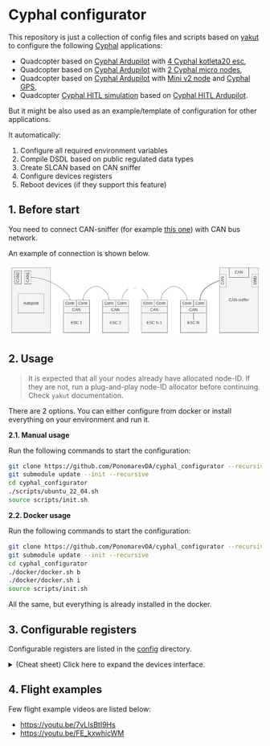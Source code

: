 # Cyphal configurator

This repository is just a collection of config files and scripts based on [yakut](https://github.com/OpenCyphal/yakut) to configure the following [Cyphal](https://opencyphal.org/) applications:

- Quadcopter based on [Cyphal Ardupilot](https://github.com/PonomarevDA/ardupilot) with [4 Cyphal kotleta20 esc](http://www.holybro.com/product/kotleta20/),
- Quadcopter based on [Cyphal Ardupilot](https://github.com/PonomarevDA/ardupilot) with [2 Cyphal micro nodes](https://raccoonlabdev.github.io/docs/guide/can_pwm/),
- Quadcopter based on [Cyphal Ardupilot](https://github.com/PonomarevDA/ardupilot) with [Mini v2 node](https://raccoonlabdev.github.io/docs/guide/can_pwm/) and [Cyphal GPS](https://raccoonlabdev.github.io/docs/guide/gps_mag_baro/),
- Quadcopter [Cyphal HITL simulation](https://github.com/InnopolisAero/innopolis_vtol_dynamics) based on [Cyphal HITL Ardupilot](https://github.com/PonomarevDA/ardupilot/tree/pr-uavcan-v1-hitl).

But it might be also used as an example/template of configuration for other applications.

It automatically:
1. Configure all required environment variables
2. Compile DSDL based on public regulated data types
3. Create SLCAN based on CAN sniffer
4. Configure devices registers
5. Reboot devices (if they support this feature)

## 1. Before start

You need to connect CAN-sniffer (for example [this one](https://innopolisaero.github.io/inno_uavcan_node_binaries/guide/programmer_sniffer.html#uavcan-sniffer-and-programmer)) with CAN bus network.

An example of connection is shown below.

![connection](img/connection.png?raw=true "connection")


## 2. Usage

> It is expected that all your nodes already have allocated node-ID. If they are not, run a plug-and-play node-ID allocator  before continuing. Check `yakut` documentation. 

There are 2 options. You can either configure from docker or install everything on your environment and run it.

**2.1. Manual usage**

Run the following commands to start the configuration:

```bash
git clone https://github.com/PonomarevDA/cyphal_configurator --recursive
git submodule update --init --recursive
cd cyphal_configurator
./scripts/ubuntu_22_04.sh
source scripts/init.sh
```

**2.2. Docker usage**

Run the following commands to start the configuration:

```bash
git clone https://github.com/PonomarevDA/cyphal_configurator --recursive
git submodule update --init --recursive
cd cyphal_configurator
./docker/docker.sh b
./docker/docker.sh i
source scripts/init.sh
```

All the same, but everything is already installed in the docker.


## 3. Configurable registers

Configurable registers are listed in the [config](config/) directory.

<details>
  <summary>(Cheat sheet) Click here to expand the devices interface.</summary>

**3.1. Common interface**

Below you can see the table with basic any node must-have interface.

| № | Type                 |Port ID| Register name | Data type                  |
| - | -------------------- |:-----:|:-------------:|:--------------------------:|
| 1 | publisher            | 7509  | -             | [uavcan.node.Heartbeat.1.0](https://github.com/UAVCAN/public_regulated_data_types/blob/master/uavcan/node/7509.Heartbeat.1.0.dsdl)  |
| 2 | publisher            | 7510  | -             | [uavcan.node.port.List.0.1](https://github.com/UAVCAN/public_regulated_data_types/blob/master/uavcan/node/port/7510.List.0.1.dsdl)  |
| 3 | RPC-service provider | 384   | -             | [uavcan.register.Access.1.0](https://github.com/UAVCAN/public_regulated_data_types/blob/master/uavcan/register/384.Access.1.0.dsdl) |
| 4 | RPC-service provider | 385   | -             | [uavcan.register.List.1.0](https://github.com/UAVCAN/public_regulated_data_types/blob/master/uavcan/register/385.List.1.0.dsdl)   |
| 5 | RPC-service provider | 430   | -             | [uavcan.node.GetInfo.1.0](https://github.com/UAVCAN/public_regulated_data_types/blob/master/uavcan/node/430.GetInfo.1.0.dsdl)    |
| 6 | RPC-service provider | 435   | -             | [uavcan.node.ExecuteCommand](https://github.com/UAVCAN/public_regulated_data_types/blob/master/uavcan/node/435.ExecuteCommand.1.0.dsdl) |

> These subjects doesn't require to have a specific register because their port id is fixed.

**3.2. Ardupilot specific interface**

Ardupilot has several registers. Here is the table with registers which describe the Ardupilot's interface.

| № | Type                 |Port ID| Register name | Data type                                        |
| - | -------------------- |:-----:|:-------------:|:------------------------------------------------:|
| 1 | publisher            | 2341  | note_response | [reg.udral.physics.acoustics.Note_0_1](https://github.com/OpenCyphal/public_regulated_data_types/blob/master/reg/udral/physics/acoustics/Note.0.1.dsdl)             |
| 2 | publisher            | 2342  | setpoint      | [reg.udral.service.actuator.common.sp.Scalar_0_1](https://github.com/OpenCyphal/public_regulated_data_types/blob/master/reg/udral/service/actuator/common/sp/Vector4.0.1.dsdl)  |
| 3 | publisher            | 2343  | readiness     | [reg.udral.service.common.Readiness_0_1](https://github.com/OpenCyphal/public_regulated_data_types/blob/master/reg/udral/service/common/Readiness.0.1.dsdl)           |
| 4 | subscriber           | -     | esc_heartbeat | [reg.udral.service.common.Heartbeat_0_1](https://github.com/OpenCyphal/public_regulated_data_types/blob/master/reg/udral/service/common/Heartbeat.0.1.dsdl)           |
| 5 | subscriber           | [2345, 2355, 2365, 2375] | feedback      | [reg.udral.service.actuator.common.Feedback_0_1](https://github.com/OpenCyphal/public_regulated_data_types/blob/master/reg/udral/service/actuator/common/Feedback.0.1.dsdl)   |
| 6 | subscriber           | [2346, 2356, 2366, 2376]  | power         | [reg.udral.physics.electricity.PowerTs_0_1](https://github.com/OpenCyphal/public_regulated_data_types/blob/master/reg/udral/physics/electricity/PowerTs.0.1.dsdl)        |
| 7 | subscriber           | [2347, 2357, 2367, 2377]  | status        | [reg.udral.service.actuator.common.Status_0_1](https://github.com/OpenCyphal/public_regulated_data_types/blob/master/reg/udral/service/actuator/common/Status.0.1.dsdl)     |
| 8 | subscriber           | [2348, 2358, 2368, 2378]  | dynamics      | [reg.udral.physics.dynamics.rotation.PlanarTs_0_1](https://github.com/OpenCyphal/public_regulated_data_types/blob/master/reg/udral/physics/dynamics/rotation/PlanarTs.0.1.dsdl) |
| 9 | subscriber            | 2400  | accel | [uavcan.si.sample.acceleration.Vector3.1.0](https://github.com/OpenCyphal/public_regulated_data_types/blob/master/uavcan/si/sample/acceleration/Vector3.1.0.dsdl)             |
| 10 | subscriber            | 2401  | gyro | [uavcan.si.sample.angular_velocity.Vector3.1.0](https://github.com/OpenCyphal/public_regulated_data_types/blob/master/uavcan/si/sample/angular_velocity/Vector3.1.0.dsdl)             |
| 11 | subscriber            | 2402  | mag | [uavcan.si.sample.magnetic_field_strength.Vector3.1.0](https://github.com/OpenCyphal/public_regulated_data_types/blob/master/uavcan/si/sample/magnetic_field_strength/Vector3.1.0.dsdl)             |
| 12 | subscriber            | 2403  | baro.temp | [uavcan.si.sample.temperature.Scalar.1.0](https://github.com/OpenCyphal/public_regulated_data_types/blob/master/uavcan/si/sample/angle/Scalar.1.0.dsdl)             |
| 13 | subscriber            | 2404  | baro.pres | [uavcan.si.sample.pressure.Scalar.1.0](https://github.com/OpenCyphal/public_regulated_data_types/blob/master/uavcan/si/sample/angle/Scalar.1.0.dsdl)             |
| 14 | subscriber            | 2405  | gps.yaw | [uavcan.si.sample.angle.Scalar](https://github.com/OpenCyphal/public_regulated_data_types/blob/master/uavcan/si/sample/angle/Scalar.1.0.dsdl)             |
| 15 | subscriber            | 2406  | gps.point | [reg.udral.physics.kinematics.geodetic.PointStateVarTs.0.1](https://github.com/OpenCyphal/public_regulated_data_types/blob/master/reg/udral/physics/kinematics/geodetic/PointStateVarTs.0.1.dsdl)             |


> All port id in the table above are not fixed. The shown values are the default values from [config](config/) directory. If you want to customize the configuration, edit this yaml file.

**3.3. Kotleta20 specific interface**

Kotleta20 has several registers. Here is the table with registers which describe the esc's interface.

| № | Type                 |Port ID| Register name | Data type                                        |
| - | -------------------- |:-----:|:-------------:|:------------------------------------------------:|
| 1 | subscriber           | 2341  | note_response | [reg.udral.physics.acoustics.Note_0_1](https://github.com/OpenCyphal/public_regulated_data_types/blob/master/reg/udral/physics/acoustics/Note.0.1.dsdl)             |
| 2 | subscriber           | 2342  | setpoint      | [reg.udral.service.actuator.common.sp.Scalar_0_1](https://github.com/OpenCyphal/public_regulated_data_types/blob/master/reg/udral/service/actuator/common/sp/Vector4.0.1.dsdl)  |
| 3 | subscriber           | 2343  | readiness     | [reg.udral.service.common.Readiness_0_1](https://github.com/OpenCyphal/public_regulated_data_types/blob/master/reg/udral/service/common/Readiness.0.1.dsdl)           |
| 4 | publisher            | -     | esc_heartbeat | [reg.udral.service.common.Heartbeat_0_1](https://github.com/OpenCyphal/public_regulated_data_types/blob/master/reg/udral/service/common/Heartbeat.0.1.dsdl)           |
| 5 | publisher            | 2345  | feedback      | [reg.udral.service.actuator.common.Feedback_0_1](https://github.com/OpenCyphal/public_regulated_data_types/blob/master/reg/udral/service/actuator/common/Feedback.0.1.dsdl)   |
| 6 | publisher            | 2346  | power         | [reg.udral.physics.electricity.PowerTs_0_1](https://github.com/OpenCyphal/public_regulated_data_types/blob/master/reg/udral/physics/electricity/PowerTs.0.1.dsdl)        |
| 7 | publisher            | 2347  | status        | [reg.udral.service.actuator.common.Status_0_1](https://github.com/OpenCyphal/public_regulated_data_types/blob/master/reg/udral/service/actuator/common/Status.0.1.dsdl)     |
| 8 | publisher            | 2348  | dynamics      | [reg.udral.physics.dynamics.rotation.PlanarTs_0_1](https://github.com/OpenCyphal/public_regulated_data_types/blob/master/reg/udral/physics/dynamics/rotation/PlanarTs.0.1.dsdl) |

> All port id in the table above are not fixed. The shown values are the default values from [config](config/) directory. If you want to customize the configuration, edit this yaml file.

</details>

## 4. Flight examples

Few flight example videos are listed below:
- https://youtu.be/7vLIsBtI9Hs
- https://youtu.be/FE_kxwhicWM
